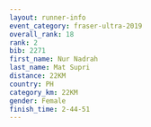 ```yaml
---
layout: runner-info 
event_category: fraser-ultra-2019 
overall_rank: 18
rank: 2
bib: 2271
first_name: Nur Nadrah
last_name: Mat Supri
distance: 22KM
country: PH
category_km: 22KM
gender: Female
finish_time: 2-44-51
---
```

